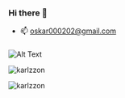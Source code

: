 ### Hi there 👋

- 📫  oskar000202@gmail.com

<h3 align="left"></h3>
<p align="left">
</p>



![Alt Text](https://media.tenor.com/gTg8ZSZMR6YAAAAC/scaler-create-impact.gif)
<p><img align="center" src="https://github-readme-streak-stats.herokuapp.com/?user=karlzzon&show_icons=true&theme=radical" alt="karlzzon" /></p>
<p><img align="left" src="https://github-readme-stats.vercel.app/api/top-langs?username=karlzzon&show_icons=true&locale=en&layout=compact&theme=radical" alt="karlzzon" /></p>


